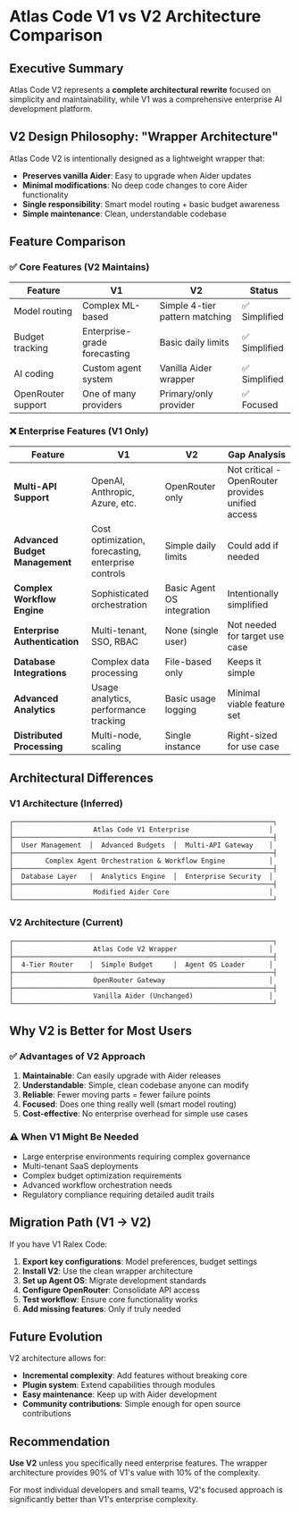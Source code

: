 # Atlas Code V1 vs V2 Architecture Comparison

## Executive Summary
Atlas Code V2 represents a **complete architectural rewrite** focused on simplicity and maintainability, while V1 was a comprehensive enterprise AI development platform.

## V2 Design Philosophy: "Wrapper Architecture"
Atlas Code V2 is intentionally designed as a lightweight wrapper that:
- **Preserves vanilla Aider**: Easy to upgrade when Aider updates
- **Minimal modifications**: No deep code changes to core Aider functionality  
- **Single responsibility**: Smart model routing + basic budget awareness
- **Simple maintenance**: Clean, understandable codebase

## Feature Comparison

### ✅ Core Features (V2 Maintains)
| Feature | V1 | V2 | Status |
|---------|----|----|--------|
| Model routing | Complex ML-based | Simple 4-tier pattern matching | ✅ Simplified |
| Budget tracking | Enterprise-grade forecasting | Basic daily limits | ✅ Simplified |
| AI coding | Custom agent system | Vanilla Aider wrapper | ✅ Simplified |
| OpenRouter support | One of many providers | Primary/only provider | ✅ Focused |

### ❌ Enterprise Features (V1 Only)
| Feature | V1 | V2 | Gap Analysis |
|---------|----|----|-------------|
| **Multi-API Support** | OpenAI, Anthropic, Azure, etc. | OpenRouter only | Not critical - OpenRouter provides unified access |
| **Advanced Budget Management** | Cost optimization, forecasting, enterprise controls | Simple daily limits | Could add if needed |
| **Complex Workflow Engine** | Sophisticated orchestration | Basic Agent OS integration | Intentionally simplified |
| **Enterprise Authentication** | Multi-tenant, SSO, RBAC | None (single user) | Not needed for target use case |
| **Database Integrations** | Complex data processing | File-based only | Keeps it simple |
| **Advanced Analytics** | Usage analytics, performance tracking | Basic usage logging | Minimal viable feature set |
| **Distributed Processing** | Multi-node, scaling | Single instance | Right-sized for use case |

## Architectural Differences

### V1 Architecture (Inferred)
```
┌─────────────────────────────────────────────────────────────────┐
│                    Atlas Code V1 Enterprise                    │
├─────────────────────────────────────────────────────────────────┤
│  User Management  │  Advanced Budgets  │  Multi-API Gateway    │
├─────────────────────────────────────────────────────────────────┤
│        Complex Agent Orchestration & Workflow Engine           │
├─────────────────────────────────────────────────────────────────┤
│  Database Layer   │  Analytics Engine  │  Enterprise Security  │
├─────────────────────────────────────────────────────────────────┤
│                    Modified Aider Core                         │
└─────────────────────────────────────────────────────────────────┘
```

### V2 Architecture (Current)
```
┌─────────────────────────────────────────────────────────────────┐
│                    Atlas Code V2 Wrapper                       │
├─────────────────────────────────────────────────────────────────┤
│  4-Tier Router    │  Simple Budget     │  Agent OS Loader      │
├─────────────────────────────────────────────────────────────────┤
│                    OpenRouter Gateway                          │
├─────────────────────────────────────────────────────────────────┤
│                    Vanilla Aider (Unchanged)                   │
└─────────────────────────────────────────────────────────────────┘
```

## Why V2 is Better for Most Users

### ✅ Advantages of V2 Approach
1. **Maintainable**: Can easily upgrade with Aider releases
2. **Understandable**: Simple, clean codebase anyone can modify
3. **Reliable**: Fewer moving parts = fewer failure points
4. **Focused**: Does one thing really well (smart model routing)
5. **Cost-effective**: No enterprise overhead for simple use cases

### ⚠️ When V1 Might Be Needed
- Large enterprise environments requiring complex governance
- Multi-tenant SaaS deployments
- Complex budget optimization requirements
- Advanced workflow orchestration needs
- Regulatory compliance requiring detailed audit trails

## Migration Path (V1 → V2)
If you have V1 Ralex Code:

1. **Export key configurations**: Model preferences, budget settings
2. **Install V2**: Use the clean wrapper architecture  
3. **Set up Agent OS**: Migrate development standards
4. **Configure OpenRouter**: Consolidate API access
5. **Test workflow**: Ensure core functionality works
6. **Add missing features**: Only if truly needed

## Future Evolution
V2 architecture allows for:
- **Incremental complexity**: Add features without breaking core
- **Plugin system**: Extend capabilities through modules
- **Easy maintenance**: Keep up with Aider development
- **Community contributions**: Simple enough for open source contributions

## Recommendation
**Use V2** unless you specifically need enterprise features. The wrapper architecture provides 90% of V1's value with 10% of the complexity.

For most individual developers and small teams, V2's focused approach is significantly better than V1's enterprise complexity.
